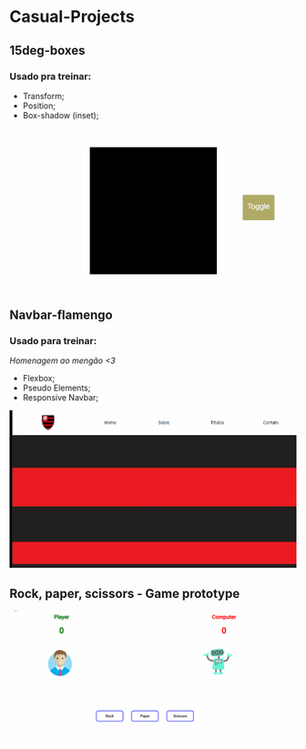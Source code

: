 ﻿# Casual-Projects
## 15deg-boxes
### Usado pra treinar:
- Transform;
- Position;
- Box-shadow (inset);

![gif-projeto](https://github.com/araujogabriel77/Casual-Projects/blob/master/gif-15deg.gif)

## Navbar-flamengo
### Usado para treinar:
*Homenagem ao mengão <3*
- Flexbox;
- Pseudo Elements;
- Responsive Navbar;

![gif-navbar-flamengo](https://github.com/araujogabriel77/Casual-Projects/blob/master/gif-navfla.gif)

## Rock, paper, scissors - Game prototype

![gif-navbar-flamengo](https://github.com/araujogabriel77/Casual-Projects/blob/master/rockpaperscissors.gif)
